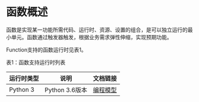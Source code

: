 # 函数概述

函数是实现某一功能所需代码、运行时、资源、设置的组合，是可以独立运行的最小单元。函数通过触发器触发，根据业务需求弹性伸缩，实现预期功能。

 
Function支持的函数运行时见表1。

表1：函数支持运行时列表

| 运行时类型 | 说明           | 文档链接 |
| ---------- | -------------- | -------- |
| Python 3   | Python 3.6版本 |    [编程模型](../programming-model/basic-concept.md) |  
